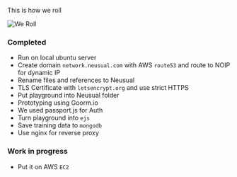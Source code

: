 This is how we roll


![We Roll](https://upload.wikimedia.org/wikipedia/commons/thumb/d/d3/VegetableSpringRolls.JPG/1024px-VegetableSpringRolls.JPG "This is what we roll")


### Completed
- Run on local ubuntu server
- Create domain `network.neusual.com` with AWS `route53` and route to NOIP for dynamic IP
- Rename files and references to Neusual
- TLS Certificate with `letsencrypt.org` and use strict HTTPS
- Put playground into Neusual folder
- Prototyping using Goorm.io
- We used passport.js for Auth
- Turn playground into `ejs`
- Save training data to `mongodb`
- Use nginx for reverse proxy

### Work in progress
- Put it on AWS `EC2`


